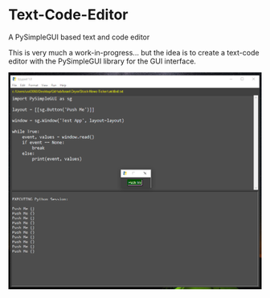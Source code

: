 # Text-Code-Editor
A PySimpleGUI based text and code editor

This is very much a work-in-progress... but the idea is to create a text-code editor with the PySimpleGUI library for the GUI interface.

![](example.png)
